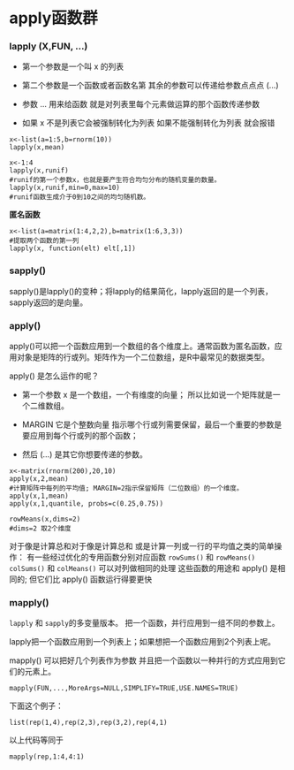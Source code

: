 # apply函数群

### lapply (X,FUN, ...) 
 
- 第一个参数是一个叫 x 的列表 
- 第二个参数是一个函数或者函数名第
其余的参数可以传递给参数点点点 (...)  

- 参数 ... 用来给函数 就是对列表里每个元素做运算的那个函数传递参数 
- 如果 x 不是列表它会被强制转化为列表 
如果不能强制转化为列表 就会报错

```
x<-list(a=1:5,b=rnorm(10))
lapply(x,mean)

x<-1:4
lapply(x,runif)
#runif的第一个参数x，也就是要产生符合均匀分布的随机变量的数量。
lapply(x,runif,min=0,max=10)
#runif函数生成介于0到10之间的均匀随机数。

```
**匿名函数**


```
x<-list(a=matrix(1:4,2,2),b=matrix(1:6,3,3))
#提取两个函数的第一列
lapply(x, function(elt) elt[,1])
```

### sapply()
sapply()是lapply()的变种；将lapply的结果简化，lapply返回的是一个列表，sapply返回的是向量。

### apply()

apply()可以把一个函数应用到一个数组的各个维度上。通常函数为匿名函数，应用对象是矩阵的行或列。矩阵作为一个二位数组，是R中最常见的数据类型。

apply() 是怎么运作的呢？

- 第一个参数 x 是一个数组，一个有维度的向量； 所以比如说一个矩阵就是一个二维数组。

- MARGIN 它是个整数向量 指示哪个行或列需要保留，最后一个重要的参数是要应用到每个行或列的那个函数； 
- 然后 (…) 是其它你想要传递的参数。


```
x<-matrix(rnorm(200),20,10)
apply(x,2,mean)
#计算矩阵中每列的平均值; MARGIN=2指示保留矩阵（二位数组）的一个维度。
apply(x,1,mean)
apply(x,1,quantile, probs=c(0.25,0.75))

rowMeans(x,dims=2)
#dims=2 取2个维度
```


对于像是计算总和对于像是计算总和 或是计算一列或一行的平均值之类的简单操作：
有一些经过优化的专用函数分别对应函数 
`rowSums()` 和 `rowMeans()` 
`colSums()` 和 `colMeans()` 
可以对列做相同的处理 这些函数的用途和 apply() 是相同的; 但它们比 apply() 函数运行得要更快

### mapply()

`lapply` 和 `sapply`的多变量版本。
把一个函数，并行应用到一组不同的参数上。

lapply把一个函数应用到一个列表上；如果想把一个函数应用到2个列表上呢。

mapply() 可以把好几个列表作为参数 并且把一个函数以一种并行的方式应用到它们的元素上。

```
mapply(FUN,...,MoreArgs=NULL,SIMPLIFY=TRUE,USE.NAMES=TRUE)
```
下面这个例子：

```
list(rep(1,4),rep(2,3),rep(3,2),rep(4,1)
```
以上代码等同于
```
mapply(rep,1:4,4:1)

```




